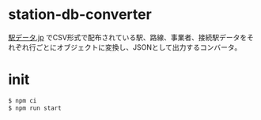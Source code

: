 # station-db-converter

[駅データ.jp](https://ekidata.jp/) でCSV形式で配布されている駅、路線、事業者、接続駅データをそれぞれ行ごとにオブジェクトに変換し、JSONとして出力するコンバータ。

# init

```bash
$ npm ci
$ npm run start 
```